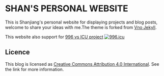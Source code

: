 # SHAN'S PERSONAL WEBSITE

This is Shanjiang's personal website for displaying projects and blog posts, welcome to share your ideas with me.The theme is forked from [Vno Jekyll](https://github.com/onevcat/vno-jekyll).

This website also support for [996 vs ICU project](https://github.com/996icu/996.ICU/blob/master/i18n/en_US.md)
<a href="https://996.icu"><img src="https://img.shields.io/badge/link-996.icu-red.svg" alt="996.icu"></a>


## Licence

This blog is licensed as [Creative Commons Attribution 4.0 International](http://creativecommons.org/licenses/by/4.0/). See the link for more information.
